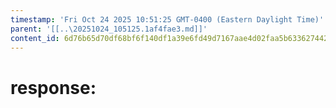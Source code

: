 ```yaml
---
timestamp: 'Fri Oct 24 2025 10:51:25 GMT-0400 (Eastern Daylight Time)'
parent: '[[..\20251024_105125.1af4fae3.md]]'
content_id: 6d76b65d70df68bf6f140df1a39e6fd49d7167aae4d02faa5b63362744266256
---
```


# response:
